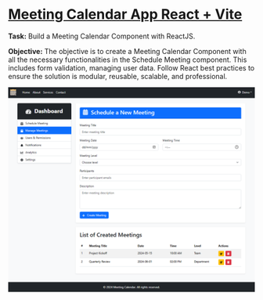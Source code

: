 # [Meeting Calendar App React + Vite](https://valeriiborisenko.github.io/meeting-calendar-react-vite/)

**Task:** Build a Meeting Calendar Component with ReactJS.

**Objective:** The objective is to create a Meeting Calendar Component with all the necessary functionalities in the Schedule Meeting component. This includes form validation, managing user data. Follow React best practices to ensure the solution is modular, reusable, scalable, and professional.

![image](./src/images/image.png)
